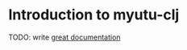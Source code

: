 # Introduction to myutu-clj

TODO: write [great documentation](http://jacobian.org/writing/what-to-write/)
